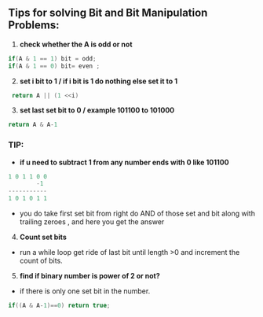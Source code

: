 ## Tips for solving Bit and Bit Manipulation Problems:
1. __check whether the A is odd or not__
``` java
if(A & 1 == 1) bit = odd;
if(A & 1 == 0) bit= even ;
```
2. __set i bit to 1 / if i bit is 1 do nothing else set it to 1__
``` java
 return A || (1 <<i)
```
3. __set last set bit to 0  / example 101100 to 101000__
``` java
return A & A-1
```
### TIP:
- __if u need to subtract 1 from any number ends with 0 like 101100__
``` java
1 0 1 1 0 0 
        -1 
-----------
1 0 1 0 1 1
```
* you do take first set bit from right do AND of those set and bit along with trailing zeroes , and here you get the answer
4. __Count set bits__
* run a while loop get ride of last bit until length >0 and increment the count of bits.
5. __find if binary number is power of 2 or not?__
* if there is only one set bit in the number.
``` java
if((A & A-1)==0) return true;
```



